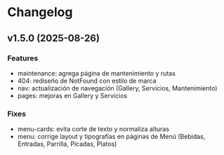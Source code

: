 # Changelog

## v1.5.0 (2025-08-26)
### Features
- maintenance: agrega página de mantenimiento y rutas
- 404: rediseño de NotFound con estilo de marca
- nav: actualización de navegación (Gallery, Servicios, Mantenimiento)
- pages: mejoras en Gallery y Servicios

### Fixes
- menu-cards: evita corte de texto y normaliza alturas
- menu: corrige layout y tipografías en páginas de Menú (Bebidas, Entradas, Parrilla, Picadas, Platos)
